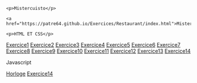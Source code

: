 <!DOCTYPE html>
<html lang="en">
<head>
    <meta charset="UTF-8">
    <meta name="viewport" content="width=device-width, initial-scale=1.0">
    <meta http-equiv="X-UA-Compatible" content="ie=edge">
</head>
<body>
    
    <p>Mistercuisto</p>
    
    <a href="https://patre64.github.io/Exercices/Restaurant/index.html">Mistercuisto</a>
    
    <p>HTML ET CSS</p>
    
  <a href="https://patre64.github.io/Exercices/Cours-HTML-CSS/exo1_html/Exercice1.html">Exercice1</a>
  <a href="https://patre64.github.io/Exercices/Cours-HTML-CSS/exo2_html/Exercice2.html">Exercice2</a>
  <a href="https://patre64.github.io/Exercices/Cours-HTML-CSS/exo3_html/Exercice3.html">Exercice3</a>
  <a href="https://patre64.github.io/Exercices/Cours-HTML-CSS/exo4_html/Exercice4.html">Exercice4</a>
  <a href="https://patre64.github.io/Exercices/Cours-HTML-CSS/photo5-html/Exercice5.html">Exercice5</a>
  <a href="https://patre64.github.io/Exercices/Cours-HTML-CSS/Video6-html/Exercice6.html">Exercice6</a>
  <a href="https://patre64.github.io/Exercices/Cours-HTML-CSS/exo7_html/Exercice7.html">Exercice7</a>
  <a href="https://patre64.github.io/Exercices/Cours-HTML-CSS/exo8_html/Exercice8.html">Exercice8</a>
  <a href="https://patre64.github.io/Exercices/Cours-HTML-CSS/exo9_html/Exercice9.html">Exercice9</a>
  <a href="https://patre64.github.io/Exercices/Cours-HTML-CSS/exo10_html/Exercice10.html">Exercice10</a>
  <a href="https://patre64.github.io/Exercices/Cours-HTML-CSS/exo11_html/Exercice11.html">Exercice11</a>
  <a href="https://patre64.github.io/Exercices/Cours-HTML-CSS/gif12-html/Exercice12.html">Exercice12</a>
  <a href="https://patre64.github.io/Exercices/Cours-HTML-CSS/exo13_html/Exercice13.html">Exercice13</a>
  <a href="https://patre64.github.io/Exercices/Cours-HTML-CSS/exo14_html/Exercice14.html">Exercice14</a>
   
   <p>Javascript</p>
   
   <a href="https://patre64.github.io/Exercices/Algorithmes/Exercice17-Algo/Exercice17.html"></a>
   <a href="https://patre64.github.io/Exercices/Algorithmes/Algorithmes/Array-Json-HttpRequest-Algo/exo21_js.html"></a>
   <a href="https://patre64.github.io/Exercices/Cours_Javascript/horloge_js/horloge.html">Horloge</a>
   <a href="https://patre64.github.io/Exercices/Cours-HTML-CSS/exo14_html/Exercice14.html">Exercice14</a>
   
   
  <body>
  </html>
